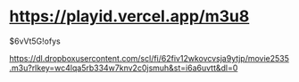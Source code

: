 # https://playid.vercel.app/m3u8

$6vVt5G!ofys


https://dl.dropboxusercontent.com/scl/fi/62fiv12wkovcvsja9ytjp/movie2535.m3u?rlkey=wc4lqa5rb334w7knv2c0jsmuh&st=i6a6uvtt&dl=0
